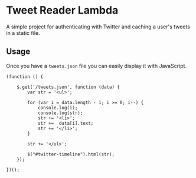 # Tweet Reader Lambda

A simple project for authenticating with Twitter and caching a user's tweets in a static file.

## Usage

Once you have a `tweets.json` file you can easily display it with JavaScript.

    (function () {

        $.get('/tweets.json', function (data) {
            var str = '<ul>';

            for (var i = data.length - 1; i >= 0; i--) {
                console.log(i);
                console.log(str);
                str += '<li>';
                str +=  data[i].text;
                str += '</li>';
            }

            str += '</ul>';

            $("#twitter-timeline").html(str);
        });

    })();